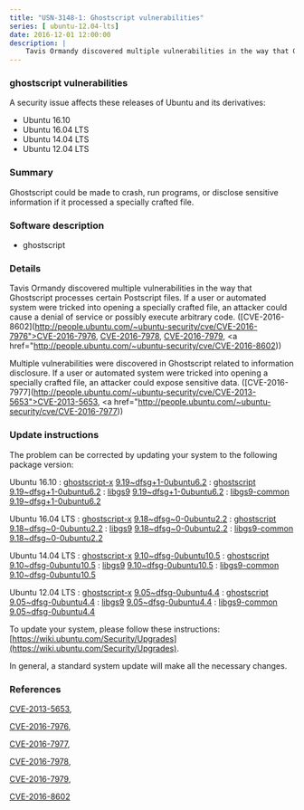 ```yaml
---
title: "USN-3148-1: Ghostscript vulnerabilities"
series: [ ubuntu-12.04-lts]
date: 2016-12-01 12:00:00
description: |
    Tavis Ormandy discovered multiple vulnerabilities in the way that Ghostscript processes certain Postscript files. If a user or automated system were tricked into opening a specially crafted file, an attacker could cause a denial of service or possibly execute arbitrary code. ([CVE-2016-8602](http://people.ubuntu.com/~ubuntu-security/cve/CVE-2016-7976">CVE-2016-7976</a>, <a href="http://people.ubuntu.com/~ubuntu-security/cve/CVE-2016-7978">CVE-2016-7978</a>, <a href="http://people.ubuntu.com/~ubuntu-security/cve/CVE-2016-7979">CVE-2016-7979</a>, <a href="http://people.ubuntu.com/~ubuntu-security/cve/CVE-2016-8602))
--- 
```

 
 


### ghostscript vulnerabilities

A security issue affects these releases of Ubuntu and its derivatives:

* Ubuntu 16.10
* Ubuntu 16.04 LTS
* Ubuntu 14.04 LTS
* Ubuntu 12.04 LTS

### Summary

Ghostscript could be made to crash, run programs, or disclose sensitive information if it processed a specially crafted file.

### Software description

* ghostscript 

### Details

Tavis Ormandy discovered multiple vulnerabilities in the way that Ghostscript processes certain Postscript files. If a user or automated system were tricked into opening a specially crafted file, an attacker could cause a denial of service or possibly execute arbitrary code. ([CVE-2016-8602](http://people.ubuntu.com/~ubuntu-security/cve/CVE-2016-7976">CVE-2016-7976</a>, <a href="http://people.ubuntu.com/~ubuntu-security/cve/CVE-2016-7978">CVE-2016-7978</a>, <a href="http://people.ubuntu.com/~ubuntu-security/cve/CVE-2016-7979">CVE-2016-7979</a>, <a href="http://people.ubuntu.com/~ubuntu-security/cve/CVE-2016-8602))

Multiple vulnerabilities were discovered in Ghostscript related to information disclosure. If a user or automated system were tricked into opening a specially crafted file, an attacker could expose sensitive data. ([CVE-2016-7977](http://people.ubuntu.com/~ubuntu-security/cve/CVE-2013-5653">CVE-2013-5653</a>, <a href="http://people.ubuntu.com/~ubuntu-security/cve/CVE-2016-7977)) 

### Update instructions

The problem can be corrected by updating your system to the following package version:

Ubuntu 16.10
 : [ghostscript-x](https://launchpad.net/ubuntu/+source/ghostscript) <span> [9.19~dfsg+1-0ubuntu6.2](https://launchpad.net/ubuntu/+source/ghostscript/9.19~dfsg+1-0ubuntu6.2) </span> 
 : [ghostscript](https://launchpad.net/ubuntu/+source/ghostscript) <span> [9.19~dfsg+1-0ubuntu6.2](https://launchpad.net/ubuntu/+source/ghostscript/9.19~dfsg+1-0ubuntu6.2) </span> 
 : [libgs9](https://launchpad.net/ubuntu/+source/ghostscript) <span> [9.19~dfsg+1-0ubuntu6.2](https://launchpad.net/ubuntu/+source/ghostscript/9.19~dfsg+1-0ubuntu6.2) </span> 
 : [libgs9-common](https://launchpad.net/ubuntu/+source/ghostscript) <span> [9.19~dfsg+1-0ubuntu6.2](https://launchpad.net/ubuntu/+source/ghostscript/9.19~dfsg+1-0ubuntu6.2) </span> 

Ubuntu 16.04 LTS
 : [ghostscript-x](https://launchpad.net/ubuntu/+source/ghostscript) <span> [9.18~dfsg~0-0ubuntu2.2](https://launchpad.net/ubuntu/+source/ghostscript/9.18~dfsg~0-0ubuntu2.2) </span> 
 : [ghostscript](https://launchpad.net/ubuntu/+source/ghostscript) <span> [9.18~dfsg~0-0ubuntu2.2](https://launchpad.net/ubuntu/+source/ghostscript/9.18~dfsg~0-0ubuntu2.2) </span> 
 : [libgs9](https://launchpad.net/ubuntu/+source/ghostscript) <span> [9.18~dfsg~0-0ubuntu2.2](https://launchpad.net/ubuntu/+source/ghostscript/9.18~dfsg~0-0ubuntu2.2) </span> 
 : [libgs9-common](https://launchpad.net/ubuntu/+source/ghostscript) <span> [9.18~dfsg~0-0ubuntu2.2](https://launchpad.net/ubuntu/+source/ghostscript/9.18~dfsg~0-0ubuntu2.2) </span> 

Ubuntu 14.04 LTS
 : [ghostscript-x](https://launchpad.net/ubuntu/+source/ghostscript) <span> [9.10~dfsg-0ubuntu10.5](https://launchpad.net/ubuntu/+source/ghostscript/9.10~dfsg-0ubuntu10.5) </span> 
 : [ghostscript](https://launchpad.net/ubuntu/+source/ghostscript) <span> [9.10~dfsg-0ubuntu10.5](https://launchpad.net/ubuntu/+source/ghostscript/9.10~dfsg-0ubuntu10.5) </span> 
 : [libgs9](https://launchpad.net/ubuntu/+source/ghostscript) <span> [9.10~dfsg-0ubuntu10.5](https://launchpad.net/ubuntu/+source/ghostscript/9.10~dfsg-0ubuntu10.5) </span> 
 : [libgs9-common](https://launchpad.net/ubuntu/+source/ghostscript) <span> [9.10~dfsg-0ubuntu10.5](https://launchpad.net/ubuntu/+source/ghostscript/9.10~dfsg-0ubuntu10.5) </span> 

Ubuntu 12.04 LTS
 : [ghostscript-x](https://launchpad.net/ubuntu/+source/ghostscript) <span> [9.05~dfsg-0ubuntu4.4](https://launchpad.net/ubuntu/+source/ghostscript/9.05~dfsg-0ubuntu4.4) </span> 
 : [ghostscript](https://launchpad.net/ubuntu/+source/ghostscript) <span> [9.05~dfsg-0ubuntu4.4](https://launchpad.net/ubuntu/+source/ghostscript/9.05~dfsg-0ubuntu4.4) </span> 
 : [libgs9](https://launchpad.net/ubuntu/+source/ghostscript) <span> [9.05~dfsg-0ubuntu4.4](https://launchpad.net/ubuntu/+source/ghostscript/9.05~dfsg-0ubuntu4.4) </span> 
 : [libgs9-common](https://launchpad.net/ubuntu/+source/ghostscript) <span> [9.05~dfsg-0ubuntu4.4](https://launchpad.net/ubuntu/+source/ghostscript/9.05~dfsg-0ubuntu4.4) </span> 

To update your system, please follow these instructions: [https://wiki.ubuntu.com/Security/Upgrades](https://wiki.ubuntu.com/Security/Upgrades).

In general, a standard system update will make all the necessary changes. 

### References

 
 [CVE-2013-5653](http://people.ubuntu.com/~ubuntu-security/cve/CVE-2013-5653), 

 [CVE-2016-7976](http://people.ubuntu.com/~ubuntu-security/cve/CVE-2016-7976), 

 [CVE-2016-7977](http://people.ubuntu.com/~ubuntu-security/cve/CVE-2016-7977), 

 [CVE-2016-7978](http://people.ubuntu.com/~ubuntu-security/cve/CVE-2016-7978), 

 [CVE-2016-7979](http://people.ubuntu.com/~ubuntu-security/cve/CVE-2016-7979), 

 [CVE-2016-8602](http://people.ubuntu.com/~ubuntu-security/cve/CVE-2016-8602)
 

